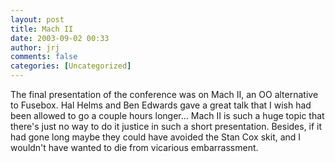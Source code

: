 ```yaml
---
layout: post
title: Mach II
date: 2003-09-02 00:33
author: jrj
comments: false
categories: [Uncategorized]
---
```

The final presentation of the conference was on Mach II, an OO alternative to Fusebox. Hal Helms and Ben Edwards gave a great talk that I wish had been allowed to go a couple hours longer... Mach II is such a huge topic that there's just no way to do it justice in such a short presentation. Besides, if it had gone long maybe they could have avoided the Stan Cox skit, and I wouldn't have wanted to die from vicarious embarrassment.
